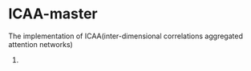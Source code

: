 # ICAA-master
The implementation of ICAA(inter-dimensional correlations aggregated attention networks)

1.
